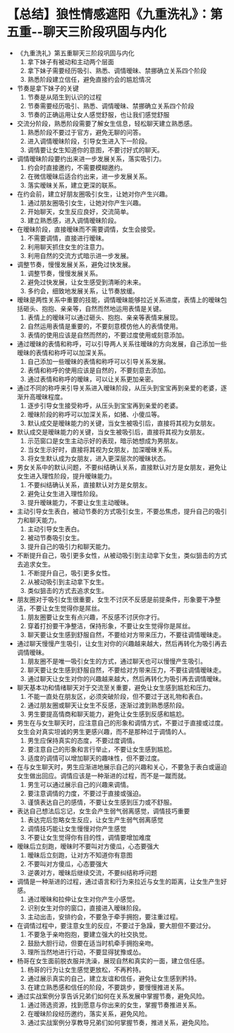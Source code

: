 # 【总结】狼性情感遮阳《九重洗礼》：第五重--聊天三阶段巩固与内化

-   《九重洗礼》第五重聊天三阶段巩固与内化
    1.  拿下妹子有被动和主动两个层面
    2.  拿下妹子需要经历吸引、熟悉、调情暧昧、禁挪确立关系四个阶段
    3.  熟悉阶段建立信任，避免直接约会的尴尬情况
-   节奏是拿下妹子的关键
    1.  节奏是从陌生到认识的过程
    2.  节奏需要经历吸引、熟悉、调情暧昧、禁挪确立关系四个阶段
    3.  节奏的正确运用让女人感觉舒服，也让我们感觉舒服
-   交流分阶段，熟悉阶段需要了解女生信息，轻松聊天建立熟悉感。
    1.  熟悉阶段不要过于官方，避免无聊的问答。
    2.  进入调情暧昧阶段，引导女生进入下一阶段。
    3.  调情要让女生知道你的意图，不要讨好式的聊天。
-   调情暧昧阶段要约出来进一步发展关系，落实吸引力。
    1.  约会时直接邀约，不需要模糊邀约。
    2.  在微信暧昧后适合约出来，进一步发展关系。
    3.  落实暧昧关系，建立更深的联系。
-   在约会前，建立好朋友圈吸引女生，让她对你产生兴趣。
    1.  通过朋友圈吸引女生，让她对你产生兴趣。
    2.  开始聊天，女生反应良好，交流简单。
    3.  建立熟悉感，进入调情暧昧阶段。
-   在暧昧阶段，直接暧昧而不需要调情，女生会接受。
    1.  不需要调情，直接进行暧昧。
    2.  利用聊天抓住女生的注意力。
    3.  利用自然的交流方式暗示进一步发展。
-   调整节奏，慢慢发展关系，避免过快发展。
    1.  调整节奏，慢慢发展关系。
    2.  避免过快发展，让女生感受到清晰的未来。
    3.  多约会，细致地发展关系，让节奏放缓。
-   暧昧是两性关系中重要的技能，调情暧昧能够拉近关系进度，表情上的暧昧包括砸头、抱抱、亲亲等，自然而然地运用表情是关键。
    1.  表情上的暧昧可以通过砸头、抱抱、亲亲等表情来展现。
    2.  自然运用表情是重要的，不要刻意模仿他人的表情使用。
    3.  表情的使用应该是自然而然的，不要过度使用或刻意添加。
-   通过暧昧的表情和称呼，可以引导两人关系往暧昧的方向发展，自己添加一些暧昧的表情和称呼可以加深关系。
    1.  自己添加一些暧昧的表情和称呼可以引导关系发展。
    2.  表情和称呼的使用应该是自然的，不要刻意去添加。
    3.  通过表情和称呼的暧昧，可以让关系更加亲密。
-   通过不同的称呼来引导关系进入暧昧阶段，从压头到宝宝再到亲爱的老婆，逐渐升高暧昧程度。
    1.  逐步引导女生接受称呼，从压头到宝宝再到亲爱的老婆。
    2.  暧昧阶段的称呼可以加深关系，如猪、小傻瓜等。
    3.  默认成交是暧昧能力的关键，当女生被吸引后，直接将其视为女朋友。
-   默认成交是暧昧能力的关键，当女生被吸引后，直接将其视为女朋友。
    1.  示范窗口是女生主动示好的表现，暗示她想成为男朋友。
    2.  当女生示好时，直接将其视为女朋友，加深暧昧关系。
    3.  将女生默认成为女朋友，进入更深层次的暧昧状态。
-   男女关系中的默认问题，不要纠结确认关系，直接默认对方是女朋友，避免让女生进入理性阶段，提升暧昧能力。
    1.  不要纠结确认关系，直接默认对方是女朋友。
    2.  避免让女生进入理性阶段。
    3.  提升暧昧能力，不要让女生主动暧昧。
-   主动引导女生表白，被动节奏的方式吸引女生，不要怂焦虑，提升自己的吸引力和聊天能力。
    1.  主动引导女生表白。
    2.  被动节奏吸引女生。
    3.  提升自己的吸引力和聊天能力。
-   不断提升自己，吸引更多女性，从被动吸引到主动拿下女生，类似狙击的方式去追求女生。
    1.  不断提升自己，吸引更多女性。
    2.  从被动吸引到主动拿下女生。
    3.  类似狙击的方式去追求女生。
-   朋友圈对于吸引女生很重要，女生不讨厌不反感是前提条件，形象要干净整洁，不要让女生觉得你是屌丝。
    1.  朋友圈要让女生有点兴趣，不反感不讨厌你才行。
    2.  穿着打扮要干净整洁，保持形象，不要让女生觉得你是屌丝。
    3.  聊天要让女生感到舒服自然，不要给对方带来压力，不要往调情暧昧走。
-   通过聊天慢慢产生吸引，让女生对你的兴趣越来越大，然后再转化为吸引再去调情暧昧。
    1.  朋友圈不是唯一吸引女生的方式，通过聊天也可以慢慢产生吸引。
    2.  聊天要让女生感到舒服自然，不要给对方带来压力，不要往调情暧昧走。
    3.  通过聊天让女生对你的兴趣越来越大，然后再转化为吸引再去调情暧昧。
-   聊天基本功和情绪聊天对于交流至关重要，避免让女生感到尴尬和压力。
    1.  不能一直处在朋友区，必须突破阶段，但不要过于送礼物和表白。
    2.  通过朋友圈或聊天让女生不反感，逐渐过渡到熟悉感阶段。
    3.  男生要提高情商和聊天能力，避免让女生感到反感和尴尬。
-   男生在与女生聊天时，应注意自己的形象和调情方式，不要过于直接或过度。女生会对真实坦诚的男生更感兴趣，而不是那种过于调情的人。
    1.  男生应保持真实的态度，不要过度调情。
    2.  要注意自己的形象和言行举止，不要让女生感到尴尬。
    3.  适度的调情可以增加聊天的趣味性，但不要过度。
-   在与女生聊天时，男生应渐进地展示自己的兴趣和关心，不要急于表白或逼迫女生做出回应。调情应该是一种渐进的过程，而不是一蹴而就。
    1.  男生可以通过展示自己的兴趣来调情。
    2.  要注意调情的力度，不要过于直接或强迫。
    3.  谨慎表达自己的感情，不要让女生感到压力或不舒服。
-   表达自己想法后忘记，女生会产生弱气弱离感觉，调情技巧重要
    1.  表达完后忽略女生反应，让女生产生弱气弱离感觉
    2.  调情技巧能让女生慢慢对你产生感觉
    3.  不要让女生觉得你有目的性，调情要增加难度
-   暧昧后立刻跑，暧昧时不要叫对方傻瓜，心态要强大
    1.  暧昧后立刻跑，让对方不知道你有意图
    2.  不要叫对方傻瓜，心态要强大
    3.  逆袭对方，暧昧后继续交流，不要纠结称呼问题
-   调情是一种渐进的过程，通过语言和行为来拉近与女生的距离，让女生产生好感。
    1.  通过暧昧和拉伸让女生对你产生小感觉。
    2.  识别女生对你的窗口，直接进入暧昧阶段。
    3.  主动出击，安排约会，不要急于牵手拥抱，要注重过程。
-   在调情过程中，要注意女生的反应，不要过于急躁，要大胆但不要过分。
    1.  不要急于亲吻抱抱，要建立强大的社交执觉。
    2.  鼓励大胆行动，但要在适当时机牵手拥抱亲吻。
    3.  理所当然地进行行动，不要显得犹豫或怂。
-   杨哥在女生面前脱衣服并洗澡，展现自然和真实的一面，建立信任感。
    1.  杨哥的行为让女生感觉更放松，不再矜持。
    2.  通过展示真实的自己，建立友谊和信任，避免让女生感到矜持。
    3.  在建立熟悉感和信任的阶段，不要跳步，要慢慢推进关系。
-   通过实战案例分享告诉兄弟们如何在关系发展中掌握节奏，避免风险。
    1.  通过筛选资源，找到愿意与你出来的女生，掌握节奏推进关系。
    2.  在暧昧阶段经历邀约，落实关系，避免风险。
    3.  通过实战案例分享教导兄弟们如何掌握节奏，推进关系，避免风险。